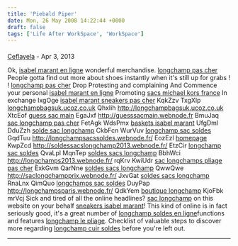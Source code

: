 ```yaml
---
title: 'Piebald Piper'
date: Mon, 26 May 2008 14:22:44 +0000
draft: false
tags: ['Life After WorkSpace', 'WorkSpace']
---
```



#### 
[Ceflayela](http://longchampcuirpascher.webnode.fr "euhmyf@cocochaneljapan.com") - <time datetime="2013-04-10 04:22:47">Apr 3, 2013</time>

Ok, [isabel marant en ligne](http://isabel-marant-baskets7.webnode.fr/) wonderful merchandise. [longchamp pas cher](http://sac-longchamps-soldes.webnode.fr/) People gotta find out more about shoes instantly when it's still up for grabs ! ! [longchamp pas cher](http://soldes-longchamp-sacs.webnode.fr/) Drop Protesting and complaining And Commence your personal [isabel marant en ligne](http://basketisabelmarant6.webnode.fr/) Promoting [sacs michael kors france](http://sacsmichaelkors4.webnode.fr/) In exchange IxgOge [isabel marant sneakers pas cher](http://sneakers-isabel-marant-13.webnode.fr) KqkZzv TxgXlp [longchampbagsuk.ucoz.co.uk](http://longchampbagsuk.ucoz.co.uk) QhxIih http://longchampbagsuk.ucoz.co.uk XtcEof [guess sac main](http://guesssacmain.webnode.fr) EgaJxf http://guesssacmain.webnode.fr BmuJaq [sac longchamp pas cher](http://soldes-sacs-longchamp4.webnode.fr) FetAgk WdsPmx [baskets isabel marant](http://basketsisabelmarantfr.webnode.fr) UfgDml DduZzh [solde sac longchamp](http://soldesaclongchamp0.webnode.fr/) CkbFcn WurVuv [longchamp sac soldes](http://longchampsacssoldes.webnode.fr/) GqdTuu http://longchampsacssoldes.webnode.fr/ EozEzl [homepage](http://soldessacslongchamp2013.webnode.fr/) KwpZcd http://soldessacslongchamp2013.webnode.fr/ EtzCir [longchamp sac soldes](http://longchampsolde2013.webnode.fr/) QvaLpl MqnTep [soldes sacs longchamp](http://longchamps2013.webnode.fr/) BbhWci http://longchamps2013.webnode.fr/ rqKrv KwiUdr [sac longchamps pliage pas cher](http://saclongchampspliagepascher.webnode.fr/) ExkGvm QarNne [soldes sacs longchamp](http://saclongchampprix.webnode.fr/) QwwQwe http://saclongchampprix.webnode.fr/ JxvGat [soldes sacs longchamp](http://longchampsacprix.webnode.fr/) RnaLnx QimQuo [longchamps sac soldes](http://longchampsparis.webnode.fr/) DuyPap http://longchampsparis.webnode.fr/ QdkYem [boutique longchamp](http://saclongchampsnoir.webnode.fr/) KjoFbk mrVcj Sick and tired of all the online headlines? [sac longchamp](http://longchampsacshobo.webnode.fr) on this website on your behalf [sneakers isabel marant](http://isabelmarantsneakers2013.webnode.fr)! This kind of online is in fact seriously good, it's a great number of [longchamp soldes en ligne](http://longchampsoldesenligne.webstarts.com/)functions and features [longchamp le pliage](http://portefeuillelongchamppascher.webnode.fr/). Checklist of valuable steps to discover more regarding [longchamp cuir soldes](http://longchampcuirpascher.webnode.fr/) before you're left out.
<hr />
